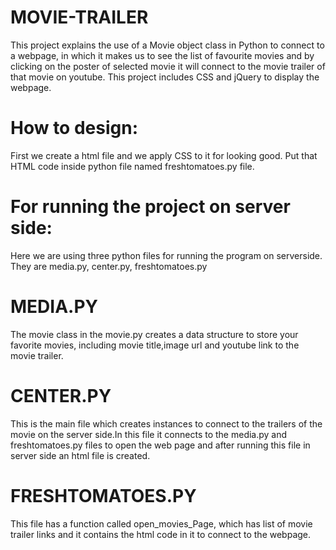 # MOVIE-TRAILER 
This project explains the use of a Movie object class in Python to connect to a webpage, in which it makes us to see the list of 
favourite movies and by clicking on the poster of selected movie it will connect to the movie trailer of that movie on youtube. This
project includes CSS and jQuery to display the webpage.

# How to design:
First we create a html file and we apply CSS to it for looking good. 
Put that HTML code inside python file named freshtomatoes.py file.

# For running the project on server side:
Here we are using three python files for running the program on serverside.
They are media.py, center.py, freshtomatoes.py

# MEDIA.PY
The movie class in the movie.py creates a data structure to store your favorite movies, including movie title,image url and youtube link to the movie trailer.

# CENTER.PY
This is the main file which creates instances to connect to the trailers of the movie on the server side.In this file it connects to the
media.py and freshtomatoes.py files to open the web page and after running this file in server side an html file is created.

# FRESHTOMATOES.PY
This file has a function called open_movies_Page, which has list of movie trailer links and it contains the html code in it to connect to
the webpage.

